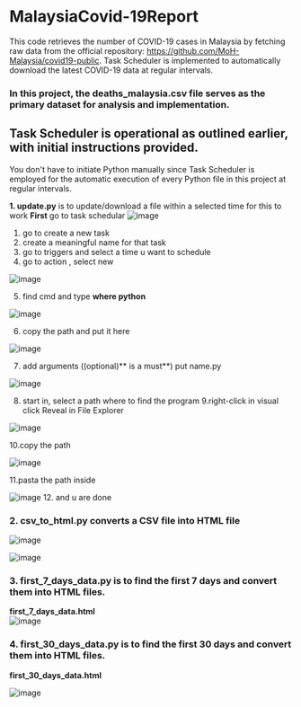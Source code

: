 # MalaysiaCovid-19Report

This code retrieves the number of COVID-19 cases in Malaysia by fetching raw data from the official repository: https://github.com/MoH-Malaysia/covid19-public. Task Scheduler is implemented to automatically download the latest COVID-19 data at regular intervals.


### In this project, the **deaths_malaysia.csv** file serves as the primary dataset for analysis and implementation.

## Task Scheduler is operational as outlined earlier, with initial instructions provided.


You don't have to initiate Python manually since Task Scheduler is employed for the automatic execution of every Python file in this project at regular intervals.




**1. update.py** is to update/download a file within a selected time
  for this to work 
  **First** go to task schedular
  ![image](https://github.com/jingxianthong/MalaysiaCovid-19Report/assets/77329585/258c5d44-e6cd-4510-8eba-c1ad20bdebd6)
  1. go to create a new task
  2. create a meaningful name for that task
  3. go to triggers and select a time u want to schedule
  4. go to action , select new
  
  ![image](https://github.com/jingxianthong/MalaysiaCovid-19Report/assets/77329585/2810b0f7-cead-4585-a6ec-b72f3aafb35f)
  
  
  5. find cmd and type **where python**
  
  ![image](https://github.com/jingxianthong/MalaysiaCovid-19Report/assets/77329585/d9f69e07-c584-4d28-89f1-2302b087bceb)
  
  
  6. copy the path and put it here
  
  ![image](https://github.com/jingxianthong/MalaysiaCovid-19Report/assets/77329585/4bbd948f-eda9-44a2-8d83-d8a41851b985)
  
  
  7. add arguments ((optional)** is a must**) put name.py
  
  ![image](https://github.com/jingxianthong/MalaysiaCovid-19Report/assets/77329585/9e1ade46-6dce-4fb5-9ac0-2e62cf0c0131)
  
  
  8. start in, select a path where to find the program
  9.right-click in visual click Reveal in File Explorer
  
  ![image](https://github.com/jingxianthong/MalaysiaCovid-19Report/assets/77329585/d61bfd4d-3e69-4394-9639-b1b5fad36e25)
  
  
  10.copy the path 
  
  ![image](https://github.com/jingxianthong/MalaysiaCovid-19Report/assets/77329585/21725052-3741-4e0f-b131-5c7864840632)
  
  11.pasta the path inside
  
  ![image](https://github.com/jingxianthong/MalaysiaCovid-19Report/assets/77329585/ffa18b32-f406-4c45-b157-196429c5589e)
  12. and u are done


### **2. csv_to_html.py** converts a CSV file into HTML file


![image](https://github.com/jingxianthong/MalaysiaCovid-19Report/assets/77329585/2a61a860-14e4-4920-9394-a1d358d60873)

![image](https://github.com/jingxianthong/MalaysiaCovid-19Report/assets/77329585/6944f67c-7ca4-496a-918c-1846fd7de176)








### **3. first_7_days_data.py** is to find the first 7 days and convert them into HTML files.

**first_7_days_data.html**  
![image](https://github.com/jingxianthong/MalaysiaCovid-19Report/assets/77329585/3f5d864d-00e2-474f-a1b2-964e7014791f)

### **4. first_30_days_data.py** is to find the first 30 days and convert them into HTML files.

**first_30_days_data.html**  

![image](https://github.com/jingxianthong/MalaysiaCovid-19Report/assets/77329585/0e18fdbf-62dd-45b4-be96-7c28fa145629)
